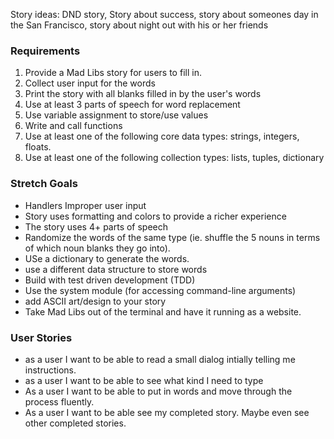 Story ideas: DND story, Story about success, story about someones day in the San Francisco, story about night out with his or her friends


### Requirements
1. Provide a Mad Libs story for users to fill in.
2. Collect user input for the words
3. Print the story with all blanks filled in by the user's words 
4. Use at least 3 parts of speech for word replacement
5. Use variable assignment to store/use values
6. Write and call functions
7. Use at least one of the following core data types: strings, integers, floats.
8. Use at least one of the following collection types: lists, tuples, dictionary

### Stretch Goals

* Handlers Improper user input
* Story uses formatting and colors to provide a richer experience
* The story uses 4+ parts of speech
* Randomize the words of the same type (ie. shuffle the 5 nouns in terms of which noun blanks they go into).
* USe a dictionary to generate the words.
* use a different data structure to store words
* Build with test driven development (TDD)
* Use the system module (for accessing command-line arguments)
* add ASCII art/design to your story
* Take Mad Libs out of the terminal and have it running as a website.

### User Stories

* as a user I want to be able to read a small dialog intially telling me instructions.
* as a user I want to be able to see what kind I need to type
* As a user I want to be able to put in words and move through the process fluently.
* As a user I want to be able see my completed story. Maybe even see other completed stories.